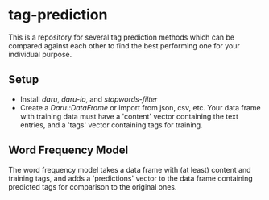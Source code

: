 # tag-prediction
This is a repository for several tag prediction methods which can be compared against each other to find the best performing one for your individual purpose.
## Setup
* Install *daru*, *daru-io*, and *stopwords-filter*
* Create a *Daru::DataFrame* or import from json, csv, etc. Your data frame with training data must have a 'content' vector containing the text entries, and a 'tags' vector containing tags for training.
## Word Frequency Model
The word frequency model takes a data frame with (at least) content and training tags, and adds a 'predictions' vector to the data frame containing predicted tags for comparison to the original ones.
